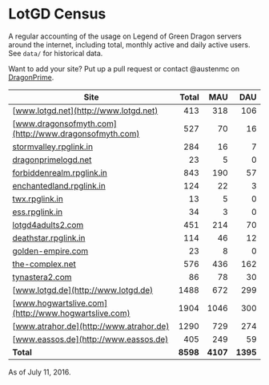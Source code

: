# LotGD Census
A regular accounting of the usage on Legend of Green Dragon servers around the internet, including total, monthly active and daily active users. See `data/` for historical data.

Want to add your site? Put up a pull request or contact @austenmc on [DragonPrime](http://dragonprime.net).


Site | Total | MAU | DAU
--- | ---:| ---:| ---:
[www.lotgd.net](http://www.lotgd.net)|413|318|106
[www.dragonsofmyth.com](http://www.dragonsofmyth.com)|527|70|16
[stormvalley.rpglink.in](http://stormvalley.rpglink.in)|284|16|7
[dragonprimelogd.net](http://dragonprimelogd.net)|23|5|0
[forbiddenrealm.rpglink.in](http://forbiddenrealm.rpglink.in)|843|190|57
[enchantedland.rpglink.in](http://enchantedland.rpglink.in)|124|22|3
[twx.rpglink.in](http://twx.rpglink.in)|13|5|0
[ess.rpglink.in](http://ess.rpglink.in)|34|3|0
[lotgd4adults2.com](http://lotgd4adults2.com)|451|214|70
[deathstar.rpglink.in](http://deathstar.rpglink.in)|114|46|12
[golden-empire.com](http://golden-empire.com)|23|8|0
[the-complex.net](http://the-complex.net)|576|436|162
[tynastera2.com](http://tynastera2.com)|86|78|30
[www.lotgd.de](http://www.lotgd.de)|1488|672|299
[www.hogwartslive.com](http://www.hogwartslive.com)|1904|1046|300
[www.atrahor.de](http://www.atrahor.de)|1290|729|274
[www.eassos.de](http://www.eassos.de)|405|249|59
**Total**|**8598**|**4107**|**1395**

As of July 11, 2016.
